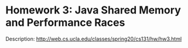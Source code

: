# Homework 3: Java Shared Memory and Performance Races

Description: http://web.cs.ucla.edu/classes/spring20/cs131/hw/hw3.html
